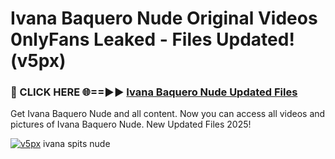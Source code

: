 # Ivana Baquero Nude Original Videos 0nlyFans Leaked - Files Updated! (v5px)

<h3>🔴 CLICK HERE 🌐==►► <a href="https://tinyurl.com/5h6xmrr3" rel="nofollow">Ivana Baquero Nude Updated Files</a></h3>

Get Ivana Baquero Nude and all content. Now you can access all videos and pictures of Ivana Baquero Nude. New Updated Files 2025!

[![v5px](https://i.imgur.com/KVD873Z.gif)](https://tinyurl.com/5h6xmrr3)
ivana spits nude
